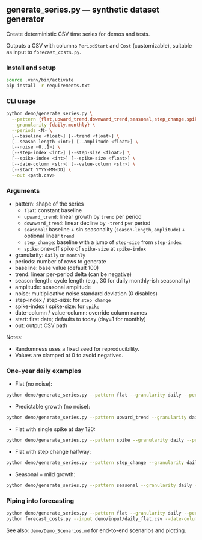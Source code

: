 ## generate_series.py — synthetic dataset generator

Create deterministic CSV time series for demos and tests.

Outputs a CSV with columns `PeriodStart` and `Cost` (customizable), suitable as input to `forecast_costs.py`.

### Install and setup

```bash
source .venv/bin/activate
pip install -r requirements.txt
```

### CLI usage

```bash
python demo/generate_series.py \
  --pattern {flat,upward_trend,downward_trend,seasonal,step_change,spike} \
  --granularity {daily,monthly} \
  --periods <N> \
  [--baseline <float>] [--trend <float>] \
  [--season-length <int>] [--amplitude <float>] \
  [--noise <0..1>] \
  [--step-index <int>] [--step-size <float>] \
  [--spike-index <int>] [--spike-size <float>] \
  [--date-column <str>] [--value-column <str>] \
  [--start YYYY-MM-DD] \
  --out <path.csv>
```

### Arguments

- pattern: shape of the series
  - `flat`: constant baseline
  - `upward_trend`: linear growth by `trend` per period
  - `downward_trend`: linear decline by `-trend` per period
  - `seasonal`: baseline + sin seasonality (`season-length`, `amplitude`) + optional linear `trend`
  - `step_change`: baseline with a jump of `step-size` from `step-index`
  - `spike`: one-off spike of `spike-size` at `spike-index`
- granularity: `daily` or `monthly`
- periods: number of rows to generate
- baseline: base value (default 100)
- trend: linear per-period delta (can be negative)
- season-length: cycle length (e.g., 30 for daily monthly-ish seasonality)
- amplitude: seasonal amplitude
- noise: multiplicative noise standard deviation (0 disables)
- step-index / step-size: for `step_change`
- spike-index / spike-size: for `spike`
- date-column / value-column: override column names
- start: first date; defaults to today (day=1 for monthly)
- out: output CSV path

Notes:
- Randomness uses a fixed seed for reproducibility.
- Values are clamped at 0 to avoid negatives.

### One-year daily examples

- Flat (no noise):
```bash
python demo/generate_series.py --pattern flat --granularity daily --periods 365 --baseline 100 --noise 0.0 --out demo/input/daily_flat.csv
```

- Predictable growth (no noise):
```bash
python demo/generate_series.py --pattern upward_trend --granularity daily --periods 365 --baseline 100 --trend 0.5 --noise 0.0 --out demo/input/daily_growth.csv
```

- Flat with single spike at day 120:
```bash
python demo/generate_series.py --pattern spike --granularity daily --periods 365 --baseline 100 --spike-index 120 --spike-size 20 --noise 0.0 --out demo/input/daily_flat_spike.csv
```

- Flat with step change halfway:
```bash
python demo/generate_series.py --pattern step_change --granularity daily --periods 365 --baseline 100 --step-size 50 --noise 0.0 --out demo/input/daily_flat_step.csv
```

- Seasonal + mild growth:
```bash
python demo/generate_series.py --pattern seasonal --granularity daily --periods 365 --baseline 100 --season-length 30 --amplitude 15 --trend 0.2 --noise 0.05 --out demo/input/daily_seasonal_growth.csv
```

### Piping into forecasting

```bash
python demo/generate_series.py --pattern flat --granularity daily --periods 365 --baseline 100 --noise 0.0 --out demo/input/daily_flat.csv
python forecast_costs.py --input demo/input/daily_flat.csv --date-column PeriodStart --value-column Cost --ensemble > demo/out/daily_flat_forecasts.csv
```

See also: `demo/Demo_Scenarios.md` for end-to-end scenarios and plotting.


